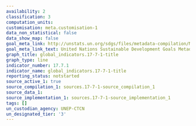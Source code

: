 ```yaml
---
availability: 2
classification: 3
computation_units:
customisation: meta.customisation-1
data_non_statistical: false
data_show_map: false
goal_meta_link: http://unstats.un.org/sdgs/files/metadata-compilation/Metadata-Goal-17.pdf
goal_meta_link_text: United Nations Sustainable Development Goals Metadata (pdf 468kB)
graph_title: global_indicators.17-7-1-title
graph_type: line
indicator_number: 17.7.1
indicator_name: global_indicators.17-7-1-title
reporting_status: notstarted
source_active_1: true
source_compilation_1: sources.17-7-1-source_compilation_1
source_data_1:
source_implementation_1: sources.17-7-1-source_implementation_1
tags: []
un_custodian_agency: UNEP-CTCN
un_designated_tier: '3'
---
```

